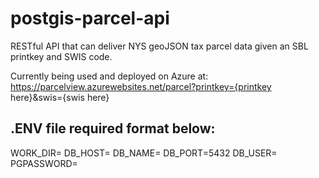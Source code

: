 # postgis-parcel-api
RESTful API that can deliver NYS geoJSON tax parcel data given an SBL printkey and SWIS code. 

Currently being used and deployed on Azure at:
https://parcelview.azurewebsites.net/parcel?printkey={printkey here}&swis={swis here}

## .ENV file required format below:
WORK_DIR=
DB_HOST=
DB_NAME=
DB_PORT=5432
DB_USER=
PGPASSWORD=
